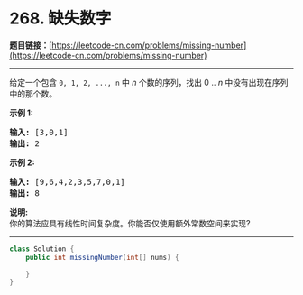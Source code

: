 # 268. 缺失数字

**题目链接：**[https://leetcode-cn.com/problems/missing-number](https://leetcode-cn.com/problems/missing-number)

---

<div class="content__1Y2H">
 <div class="notranslate">
  <p>给定一个包含 <code>0, 1, 2, ..., n</code>&nbsp;中&nbsp;<em>n</em>&nbsp;个数的序列，找出 0 .. <em>n</em>&nbsp;中没有出现在序列中的那个数。</p> 
  <p><strong>示例 1:</strong></p> 
  <pre class="language-text"><strong>输入:</strong> [3,0,1]
<strong>输出:</strong> 2
</pre> 
  <p><strong>示例&nbsp;2:</strong></p> 
  <pre class="language-text"><strong>输入:</strong> [9,6,4,2,3,5,7,0,1]
<strong>输出:</strong> 8
</pre> 
  <p><strong>说明:</strong><br> 你的算法应具有线性时间复杂度。你能否仅使用额外常数空间来实现?</p> 
 </div>
</div>

---

```java
class Solution {
    public int missingNumber(int[] nums) {
        
    }
}
```